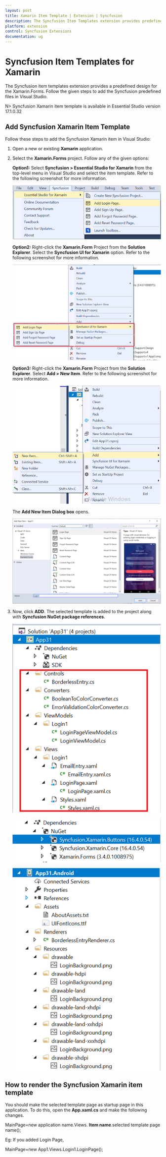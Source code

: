 ```yaml
---
layout: post
title: Xamarin Item Template | Extension | Syncfusion
description: The Syncfusion Item Templates extension provides predefined design for the Xamarin.Forms.
platform: extension
control: Syncfusion Extensions
documentation: ug
---
```


# Syncfusion Item Templates for Xamarin

The Syncfusion item templates extension provides a predefined design for the Xamarin.Forms. Follow the given steps to add the Syncfusion predefined files in Visual Studio. 

 N> Syncfusion Xamarin item template is available in Essential Studio version 17.1.0.32

## Add Syncfusion Xamarin Item Template 
Follow these steps to add the Syncfusion Xamarin item in Visual Studio:

1. Open a new or existing **Xamarin** application.
 
2. Select the **Xamarin.Forms** project. Follow any of the given options:

   **Option1:**  Select **Syncfusion > Essential Studio for Xamarin** from the top-level menu in Visual Studio and select the item template. Refer to the following screenshot for more information.


    ![Syncfusion Menu for item template](Syncfusion-Item-Templates_images/Syncfuion-menu.png)

   **Option2:** Right-click the **Xamarin.Form** Project from the **Solution Explorer**. Select the **Syncfusion UI for Xamarin** option. Refer to the following screenshot for more information.

    ![Syncfusion Item Template Context menu](Syncfusion-Item-Templates_images/Item-Template-Context-Menu.png)

   **Option3:** Right-click the **Xamarin.Form** Project from the **Solution Explorer**. Select **Add > New Item**. Refer to the following screenshot for more information.
 
     
     ![Add New Item menu](Syncfusion-Item-Templates_images/Add-new-item.png)

   The **Add New Item Dialog box** opens.

     ![Add new item dialog box](Syncfusion-Item-Templates_images/Add-New-Item-dialog-box.png)

3. Now, click **ADD**. The selected template is added to the project along with **Syncfusion NuGet package references**.

   ![After item template is add in project](Syncfusion-Item-Templates_images/After-add-item.png)

   ![Syncfusion Packages is installed in project](Syncfusion-Item-Templates_images/syncfusion-package.png)

   ![After Resource files add in project](Syncfusion-Item-Templates_images/Resource-file.png)

## How to render the Syncfusion Xamarin item template
You should make the selected template page as startup page in this application. To do this, open the **App.xaml.cs** and make the following changes.

MainPage=new application name.Views. 
**Item name**.selected template page name();

Eg: If you added Login Page,

MainPage=new App1.Views.Login1.LoginPage();
